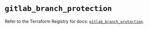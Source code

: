 # `gitlab_branch_protection`

Refer to the Terraform Registry for docs: [`gitlab_branch_protection`](https://registry.terraform.io/providers/gitlabhq/gitlab/18.1.1/docs/resources/branch_protection).
